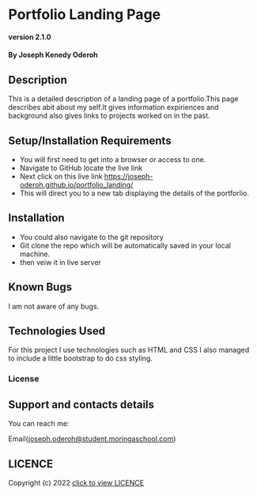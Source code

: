 # Portfolio Landing Page

#### version 2.1.0 

#### By Joseph Kenedy Oderoh

## Description
This is a detailed description of a landing page of a portfolio.This page describes abit about my self.It gives information expiriences and background also gives links to projects worked on in the past.
## Setup/Installation Requirements
* You will first need to get into a browser or access to one.
* Navigate to GitHub locate the live link
* Next click on this live link https://joseph-oderoh.github.io/portfolio_landing/
* This will direct you to a new tab displaying the details of the portforlio.


## Installation
* You could also navigate to the git repository 
* Git clone  the repo which will be automatically saved in your local machine.
* then veiw it in live server
## Known Bugs
I am not aware of any bugs.

## Technologies Used
For this project I use technologies such as HTML and CSS I also managed to include a little bootstrap to do css styling.

### License
## Support and contacts details
You can reach me:

Email(joseph.oderoh@student.moringaschool.com) 

## LICENCE  
Copyright (c) 2022 [click to view LICENCE](LICENSE)
  